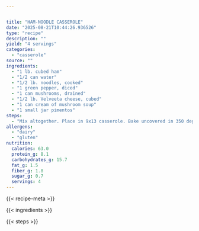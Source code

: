 ```yaml
---


title: "HAM-NOODLE CASSEROLE"
date: "2025-08-21T10:44:26.936526"
type: "recipe"
description: ""
yield: "4 servings"
categories:
  - "casserole"
source: ""
ingredients:
  - "1 lb. cubed ham"
  - "1/2 can water"
  - "1/2 lb. noodles, cooked"
  - "1 green pepper, diced"
  - "1 can mushrooms, drained"
  - "1/2 lb. Velveeta cheese, cubed"
  - "1 can cream of mushroom soup"
  - "1 small jar pimentos"
steps:
  - "Mix altogether. Place in 9x13 casserole. Bake uncovered in 350 degree oven for 45 minutes."
allergens:
  - "dairy"
  - "gluten"
nutrition:
  calories: 63.0
  protein_g: 8.1
  carbohydrates_g: 15.7
  fat_g: 1.5
  fiber_g: 1.8
  sugar_g: 0.7
  servings: 4
---
```


{{< recipe-meta >}}

{{< ingredients >}}

{{< steps >}}
